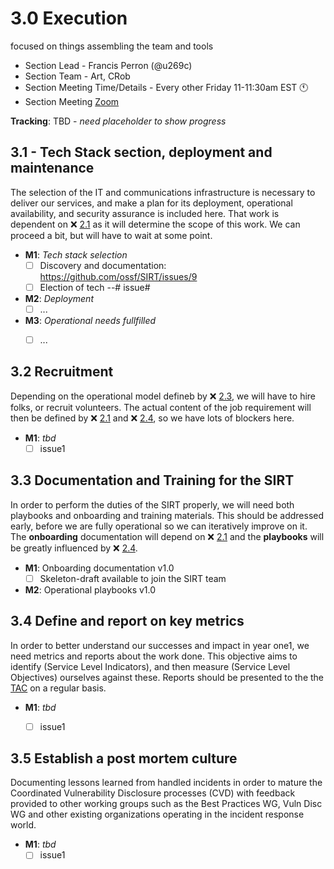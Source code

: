 # 3.0 Execution
focused on things assembling the team and tools
- Section Lead - Francis Perron (@u269c)
- Section Team - Art, CRob
- Section Meeting Time/Details - Every other Friday 11-11:30am EST :clock11:
- Section Meeting [Zoom](https://zoom.us/j/91969722711)

**Tracking**: TBD - _need placeholder to show progress_

## 3.1 - Tech Stack section, deployment and maintenance

The selection of the IT and communications infrastructure is necessary to deliver our services, and make a plan for its deployment, operational availability, and security assurance is included here. That work is dependent on :x: [2.1](https://github.com/ossf/SIRT/blob/main/plan/2.0%20Identify%20Core%20Services%20and%20Processes.md#21---identify-a-core-set-of-services) as it will determine the scope of this work. We can proceed a bit, but will have to wait at some point.

- **M1**: _Tech stack selection_
  - [ ] Discovery and documentation: https://github.com/ossf/SIRT/issues/9
  - [ ] Election of tech --# issue#
- **M2**: _Deployment_
  - [ ] ...
- **M3**: _Operational needs fullfilled_
  - [ ] ...


## 3.2 Recruitment

Depending on the operational model defineb by :x: [2.3](https://github.com/ossf/SIRT/blob/main/plan/2.0%20Identify%20Core%20Services%20and%20Processes.md#23-define-expectations-including-vetting-process-and-ethics-agreement-and-determine-the-necessary-skills-and-experience-that-will-be-required-of-each-incident-responder-as-part-of-the-sirts-processes-onboarding-and-shadowing-programs), we will have to hire folks, or recruit volunteers. The actual content of the job requirement will then be defined by :x: [2.1](https://github.com/ossf/SIRT/blob/main/plan/2.0%20Identify%20Core%20Services%20and%20Processes.md#22-define-conditions-and-triage-criteria-for-the-services-offered-by-the-sirt-this-list-will-be-maintained-and-actively-updated-in-a-centralized-public-location-on-the-internet) and :x: [2.4](https://github.com/ossf/SIRT/blob/main/plan/2.0%20Identify%20Core%20Services%20and%20Processes.md#24-design-an-engagement-model-for-incident-responders-which-addresses-things-such-as), so we have lots of blockers here.

- **M1**: _tbd_
  - [ ] issue1

## 3.3 Documentation and Training for the SIRT

In order to perform the duties of the SIRT properly, we will need both playbooks and onboarding and training materials. This should be addressed early, before we are fully operational so we can iteratively improve on it. The **onboarding** documentation will depend on :x: [2.1](https://github.com/ossf/SIRT/blob/main/plan/2.0%20Identify%20Core%20Services%20and%20Processes.md#22-define-conditions-and-triage-criteria-for-the-services-offered-by-the-sirt-this-list-will-be-maintained-and-actively-updated-in-a-centralized-public-location-on-the-internet) and the **playbooks** will be greatly influenced by :x: [2.4](https://github.com/ossf/SIRT/blob/main/plan/2.0%20Identify%20Core%20Services%20and%20Processes.md#24-design-an-engagement-model-for-incident-responders-which-addresses-things-such-as).

- **M1**: Onboarding documentation v1.0
  - [ ] Skeleton-draft available to join the SIRT team
- **M2**: Operational playbooks v1.0


## 3.4 Define and report on key metrics

In order to better understand our successes and impact in year one1, we need metrics and reports about the work done. This objective aims to identify (Service Level Indicators), and then measure (Service Level Objectives) ourselves against these. Reports should be presented to the the [TAC](https://github.com/ossf/tac) on a regular basis.

- **M1**: _tbd_
  - [ ] issue1


## 3.5 Establish a post mortem culture

Documenting lessons learned from handled incidents in order to mature the Coordinated Vulnerability Disclosure processes (CVD) with feedback provided to other working groups such as the Best Practices WG, Vuln Disc WG and other existing organizations operating in the incident response world.

- **M1**: _tbd_
  - [ ] issue1
